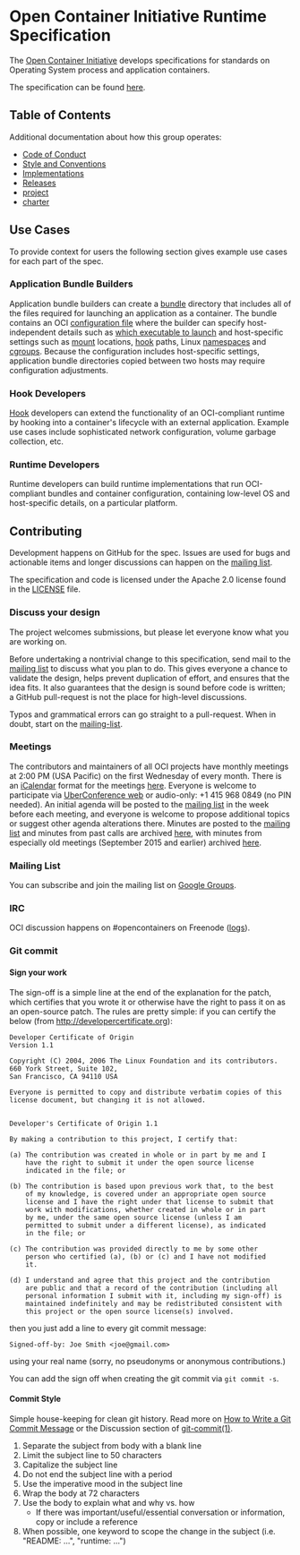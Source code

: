 # Open Container Initiative Runtime Specification

The [Open Container Initiative][oci] develops specifications for standards on Operating System process and application containers.

The specification can be found [here](spec.md).

## Table of Contents

Additional documentation about how this group operates:

- [Code of Conduct][code-of-conduct]
- [Style and Conventions](style.md)
- [Implementations](implementations.md)
- [Releases](RELEASES.md)
- [project](project.md)
- [charter][charter]

## Use Cases

To provide context for users the following section gives example use cases for each part of the spec.

### Application Bundle Builders

Application bundle builders can create a [bundle](bundle.md) directory that includes all of the files required for launching an application as a container.
The bundle contains an OCI [configuration file](config.md) where the builder can specify host-independent details such as [which executable to launch](config.md#process) and host-specific settings such as [mount](config.md#mounts) locations, [hook](config.md#hooks) paths, Linux [namespaces](config-linux.md#namespaces) and [cgroups](config-linux.md#control-groups).
Because the configuration includes host-specific settings, application bundle directories copied between two hosts may require configuration adjustments.

### Hook Developers

[Hook](config.md#hooks) developers can extend the functionality of an OCI-compliant runtime by hooking into a container's lifecycle with an external application.
Example use cases include sophisticated network configuration, volume garbage collection, etc.

### Runtime Developers

Runtime developers can build runtime implementations that run OCI-compliant bundles and container configuration, containing low-level OS and host-specific details, on a particular platform.

## Contributing

Development happens on GitHub for the spec.
Issues are used for bugs and actionable items and longer discussions can happen on the [mailing list](#mailing-list).

The specification and code is licensed under the Apache 2.0 license found in the [LICENSE](./LICENSE) file.

### Discuss your design

The project welcomes submissions, but please let everyone know what you are working on.

Before undertaking a nontrivial change to this specification, send mail to the [mailing list](#mailing-list) to discuss what you plan to do.
This gives everyone a chance to validate the design, helps prevent duplication of effort, and ensures that the idea fits.
It also guarantees that the design is sound before code is written; a GitHub pull-request is not the place for high-level discussions.

Typos and grammatical errors can go straight to a pull-request.
When in doubt, start on the [mailing-list](#mailing-list).

### Meetings

The contributors and maintainers of all OCI projects have monthly meetings at 2:00 PM (USA Pacific) on the first Wednesday of every month.
There is an [iCalendar][rfc5545] format for the meetings [here](meeting.ics).
Everyone is welcome to participate via [UberConference web][uberconference] or audio-only: +1 415 968 0849 (no PIN needed).
An initial agenda will be posted to the [mailing list](#mailing-list) in the week before each meeting, and everyone is welcome to propose additional topics or suggest other agenda alterations there.
Minutes are posted to the [mailing list](#mailing-list) and minutes from past calls are archived [here][minutes], with minutes from especially old meetings (September 2015 and earlier) archived [here][runtime-wiki].

### Mailing List

You can subscribe and join the mailing list on [Google Groups][dev-list].

### IRC

OCI discussion happens on #opencontainers on Freenode ([logs][irc-logs]).

### Git commit

#### Sign your work

The sign-off is a simple line at the end of the explanation for the patch, which certifies that you wrote it or otherwise have the right to pass it on as an open-source patch.
The rules are pretty simple: if you can certify the below (from http://developercertificate.org):

```
Developer Certificate of Origin
Version 1.1

Copyright (C) 2004, 2006 The Linux Foundation and its contributors.
660 York Street, Suite 102,
San Francisco, CA 94110 USA

Everyone is permitted to copy and distribute verbatim copies of this
license document, but changing it is not allowed.


Developer's Certificate of Origin 1.1

By making a contribution to this project, I certify that:

(a) The contribution was created in whole or in part by me and I
    have the right to submit it under the open source license
    indicated in the file; or

(b) The contribution is based upon previous work that, to the best
    of my knowledge, is covered under an appropriate open source
    license and I have the right under that license to submit that
    work with modifications, whether created in whole or in part
    by me, under the same open source license (unless I am
    permitted to submit under a different license), as indicated
    in the file; or

(c) The contribution was provided directly to me by some other
    person who certified (a), (b) or (c) and I have not modified
    it.

(d) I understand and agree that this project and the contribution
    are public and that a record of the contribution (including all
    personal information I submit with it, including my sign-off) is
    maintained indefinitely and may be redistributed consistent with
    this project or the open source license(s) involved.
```

then you just add a line to every git commit message:

    Signed-off-by: Joe Smith <joe@gmail.com>

using your real name (sorry, no pseudonyms or anonymous contributions.)

You can add the sign off when creating the git commit via `git commit -s`.

#### Commit Style

Simple house-keeping for clean git history.
Read more on [How to Write a Git Commit Message][how-to-git-commit] or the Discussion section of [git-commit(1)][git-commit.1].

1. Separate the subject from body with a blank line
2. Limit the subject line to 50 characters
3. Capitalize the subject line
4. Do not end the subject line with a period
5. Use the imperative mood in the subject line
6. Wrap the body at 72 characters
7. Use the body to explain what and why vs. how
    * If there was important/useful/essential conversation or information, copy or include a reference
8. When possible, one keyword to scope the change in the subject (i.e. "README: ...", "runtime: ...")


[charter]: https://www.opencontainers.org/about/governance
[code-of-conduct]: https://github.com/opencontainers/tob/blob/master/code-of-conduct.md
[dev-list]: https://groups.google.com/a/opencontainers.org/forum/#!forum/dev
[how-to-git-commit]: http://chris.beams.io/posts/git-commit
[irc-logs]: http://ircbot.wl.linuxfoundation.org/eavesdrop/%23opencontainers/
[iso-week]: https://en.wikipedia.org/wiki/ISO_week_date#Calculating_the_week_number_of_a_given_date
[minutes]: http://ircbot.wl.linuxfoundation.org/meetings/opencontainers/
[oci]: https://www.opencontainers.org
[rfc5545]: https://tools.ietf.org/html/rfc5545
[runtime-wiki]: https://github.com/opencontainers/runtime-spec/wiki
[uberconference]: https://www.uberconference.com/opencontainers

[git-commit.1]: http://git-scm.com/docs/git-commit
